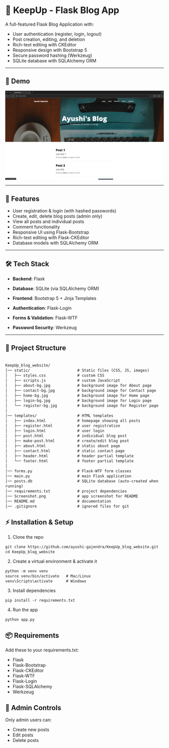 # 📝 KeepUp - Flask Blog App

A full-featured Flask Blog Application with:
- User authentication (register, login, logout)
- Post creation, editing, and deletion
- Rich-text editing with CKEditor
- Responsive design with Bootstrap 5
- Secure password hashing (Werkzeug)
- SQLite database with SQLAlchemy ORM

---

## 📸 Demo

![App Screenshot](Screenshot.png)

---

## 🚀 Features

- User registration & login (with hashed passwords)
- Create, edit, delete blog posts (admin only)
- View all posts and individual posts
- Comment functionality
- Responsive UI using Flask-Bootstrap
- Rich-text editing with Flask-CKEditor
- Database models with SQLAlchemy ORM

---

## 🛠️ Tech Stack

- **Backend**: Flask

- **Database**: SQLite (via SQLAlchemy ORM)

- **Frontend**: Bootstrap 5 + Jinja Templates

- **Authentication**: Flask-Login

- **Forms & Validation**: Flask-WTF

- **Password Security**: Werkzeug

---

## 📂 Project Structure
```

KeepUp_blog_website/
│── static/                     # Static files (CSS, JS, images)
│   ├── styles.css              # custom CSS
│   ├── scripts.js              # custom JavaScript
│   ├── about-bg.jpg            # background image for About page
│   ├── contact-bg.jpg          # background image for Contact page
│   ├── home-bg.jpg             # background image for Home page
│   ├── login-bg.jpg            # background image for Login page
│   └── register-bg.jpg         # background image for Register page
│
│── templates/                  # HTML templates
│   ├── index.html              # homepage showing all posts
│   ├── register.html           # user registration
│   ├── login.html              # user login
│   ├── post.html               # individual blog post
│   ├── make-post.html          # create/edit blog post
│   ├── about.html              # static about page
│   ├── contact.html            # static contact page
│   ├── header.html             # header partial template
│   └── footer.html             # footer partial template
│
│── forms.py                    # Flask-WTF form classes
│── main.py                     # main Flask application
│── posts.db                    # SQLite database (auto-created when running)
│── requirements.txt            # project dependencies
│── Screenshot.png              # app screenshot for README
│── README.md                   # documentation
│── .gitignore                  # ignored files for git

```

## ⚡ Installation & Setup

1. Clone the repo

```
git clone https://github.com/ayushi-gajendra/KeepUp_blog_website.git
cd KeepUp_blog_website
```

2. Create a virtual environment & activate it
```
python -m venv venv
source venv/bin/activate   # Mac/Linux
venv\Scripts\activate      # Windows
```

3. Install dependencies
```
pip install -r requirements.txt
```

4. Run the app
```
python app.py
```

## 📦 Requirements

Add these to your requirements.txt:

- Flask
- Flask-Bootstrap
- Flask-CKEditor
- Flask-WTF
- Flask-Login
- Flask-SQLAlchemy
- Werkzeug

## 🔑 Admin Controls

Only admin users can:
- Create new posts
- Edit posts
- Delete posts
